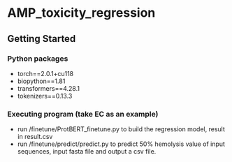# AMP_toxicity_regression

## Getting Started

### Python packages

* torch==2.0.1+cu118
* biopython==1.81
* transformers==4.28.1
* tokenizers==0.13.3

### Executing program (take EC as an example)
* run /finetune/ProtBERT_finetune.py to build the regression model, result in result.csv
* run /finetune/predict/predict.py to predict 50% hemolysis value of input sequences, input fasta file and output a csv file.
